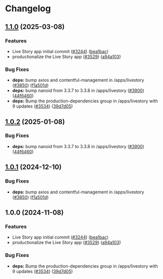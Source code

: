# Changelog

## [1.1.0](https://github.com/peter-ellavationlabs/marketplace-partner-apps/compare/ls-contentful-app-v1.0.2...ls-contentful-app-v1.1.0) (2025-03-08)


### Features

* Live Story app initial commit ([#3244](https://github.com/peter-ellavationlabs/marketplace-partner-apps/issues/3244)) ([bea1bac](https://github.com/peter-ellavationlabs/marketplace-partner-apps/commit/bea1bacb12a9cee8d893c4b75a8584fa7ed9a5af))
* productionalize the Live Story app ([#3529](https://github.com/peter-ellavationlabs/marketplace-partner-apps/issues/3529)) ([a94a103](https://github.com/peter-ellavationlabs/marketplace-partner-apps/commit/a94a103b065bbf4d7cd3100c7a5cd6ea5d8439f3))


### Bug Fixes

* **deps:** bump axios and contentful-management in /apps/livestory ([#3850](https://github.com/peter-ellavationlabs/marketplace-partner-apps/issues/3850)) ([f1a501d](https://github.com/peter-ellavationlabs/marketplace-partner-apps/commit/f1a501dfb1c86f5e74cecf69dd73d5abebb3fbf8))
* **deps:** bump nanoid from 3.3.7 to 3.3.8 in /apps/livestory ([#3900](https://github.com/peter-ellavationlabs/marketplace-partner-apps/issues/3900)) ([44f6460](https://github.com/peter-ellavationlabs/marketplace-partner-apps/commit/44f6460ba54fadca271036f7b1cb0efd81216035))
* **deps:** Bump the production-dependencies group in /apps/livestory with 9 updates ([#3534](https://github.com/peter-ellavationlabs/marketplace-partner-apps/issues/3534)) ([39d7d05](https://github.com/peter-ellavationlabs/marketplace-partner-apps/commit/39d7d050248c784a7b7afdac48d08b5e0eb26ea6))

## [1.0.2](https://github.com/contentful/marketplace-partner-apps/compare/ls-contentful-app-v1.0.1...ls-contentful-app-v1.0.2) (2025-01-08)


### Bug Fixes

* **deps:** bump nanoid from 3.3.7 to 3.3.8 in /apps/livestory ([#3900](https://github.com/contentful/marketplace-partner-apps/issues/3900)) ([44f6460](https://github.com/contentful/marketplace-partner-apps/commit/44f6460ba54fadca271036f7b1cb0efd81216035))

## [1.0.1](https://github.com/contentful/marketplace-partner-apps/compare/ls-contentful-app-v1.0.0...ls-contentful-app-v1.0.1) (2024-12-10)


### Bug Fixes

* **deps:** bump axios and contentful-management in /apps/livestory ([#3850](https://github.com/contentful/marketplace-partner-apps/issues/3850)) ([f1a501d](https://github.com/contentful/marketplace-partner-apps/commit/f1a501dfb1c86f5e74cecf69dd73d5abebb3fbf8))

## 1.0.0 (2024-11-08)


### Features

* Live Story app initial commit ([#3244](https://github.com/contentful/marketplace-partner-apps/issues/3244)) ([bea1bac](https://github.com/contentful/marketplace-partner-apps/commit/bea1bacb12a9cee8d893c4b75a8584fa7ed9a5af))
* productionalize the Live Story app ([#3529](https://github.com/contentful/marketplace-partner-apps/issues/3529)) ([a94a103](https://github.com/contentful/marketplace-partner-apps/commit/a94a103b065bbf4d7cd3100c7a5cd6ea5d8439f3))


### Bug Fixes

* **deps:** Bump the production-dependencies group in /apps/livestory with 9 updates ([#3534](https://github.com/contentful/marketplace-partner-apps/issues/3534)) ([39d7d05](https://github.com/contentful/marketplace-partner-apps/commit/39d7d050248c784a7b7afdac48d08b5e0eb26ea6))

